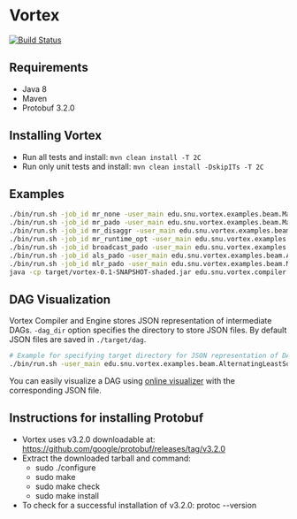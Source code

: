 # Vortex 
[![Build Status](http://cmscluster.snu.ac.kr:8080/jenkins/buildStatus/icon?job=Vortex-master)](http://cmscluster.snu.ac.kr:8080/jenkins/job/Vortex-master/)

## Requirements
* Java 8
* Maven
* Protobuf 3.2.0

## Installing Vortex
* Run all tests and install: `mvn clean install -T 2C`
* Run only unit tests and install: `mvn clean install -DskipITs -T 2C`

## Examples
```bash
./bin/run.sh -job_id mr_none -user_main edu.snu.vortex.examples.beam.MapReduce -optimization_policy default -user_args "`pwd`/src/main/resources/sample_input_mr `pwd`/src/main/resources/sample_output"
./bin/run.sh -job_id mr_pado -user_main edu.snu.vortex.examples.beam.MapReduce -optimization_policy pado -user_args "`pwd`/src/main/resources/sample_input_mr `pwd`/src/main/resources/sample_output"
./bin/run.sh -job_id mr_disaggr -user_main edu.snu.vortex.examples.beam.MapReduce -optimization_policy disaggregation -user_args "`pwd`/src/main/resources/sample_input_mr `pwd`/src/main/resources/sample_output"
./bin/run.sh -job_id mr_runtime_opt -user_main edu.snu.vortex.examples.beam.MapReduce -optimization_policy runtime_opt -user_args "`pwd`/src/main/resources/sample_input_mr `pwd`/src/main/resources/sample_output"
./bin/run.sh -job_id broadcast_pado -user_main edu.snu.vortex.examples.beam.Broadcast -optimization_policy pado -user_args "`pwd`/src/main/resources/sample_input_mr `pwd`/src/main/resources/sample_output"
./bin/run.sh -job_id als_pado -user_main edu.snu.vortex.examples.beam.AlternatingLeastSquare -optimization_policy pado -user_args "`pwd`/src/main/resources/sample_input_als 10 3"
./bin/run.sh -job_id mlr_pado -user_main edu.snu.vortex.examples.beam.MultinomialLogisticRegression -optimization_policy pado -user_args "`pwd`/src/main/resources/sample_input_mlr 100 5 3"
java -cp target/vortex-0.1-SNAPSHOT-shaded.jar edu.snu.vortex.compiler.optimizer.examples.MapReduce
```

## DAG Visualization
Vortex Compiler and Engine stores JSON representation of intermediate DAGs.
`-dag_dir` option specifies the directory to store JSON files. By default JSON files are saved in `./target/dag`.

```bash
# Example for specifying target directory for JSON representation of DAGs.
./bin/run.sh -user_main edu.snu.vortex.examples.beam.AlternatingLeastSquare -optimization_policy pado -dag_dir "./target/dag/als" -user_args "`pwd`/src/main/resources/sample_input_als 10 3"
```

You can easily visualize a DAG using [online visualizer](https://service.jangho.kr/vortex-dag/) with the corresponding JSON file.

## Instructions for installing Protobuf
* Vortex uses v3.2.0 downloadable at: https://github.com/google/protobuf/releases/tag/v3.2.0
* Extract the downloaded tarball and command:
    - sudo ./configure
    - sudo make
    - sudo make check
    - sudo make install
* To check for a successful installation of v3.2.0: protoc --version
